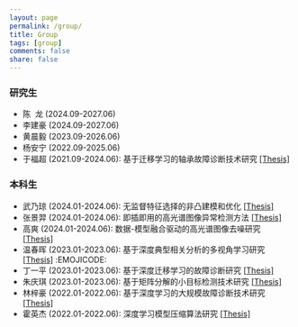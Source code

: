 ```yaml
---
layout: page
permalink: /group/
title: Group
tags: [group]
comments: false
share: false
---
```


### 研究生
* 陈 &nbsp;龙 (2024.09-2027.06) 
* 李建豪 (2024.09-2027.06)
* 黄晨毅 (2023.09-2026.06)
* 杨安宁 (2022.09-2025.06)
* 于福超 (2021.09-2024.06): 基于迁移学习的轴承故障诊断技术研究 <a href="../group/2024-于福超.pdf" class="textlink" target="_blank">[Thesis]</a>


### 本科生
* 武乃琼 (2024.01-2024.06): 无监督特征选择的非凸建模和优化 <a href="../group/2024-武乃琼.pdf" class="textlink" target="_blank">[Thesis]</a>
* 张景羿 (2024.01-2024.06): 即插即用的高光谱图像异常检测方法 <a href="../group/2024-张景羿.pdf" class="textlink" target="_blank">[Thesis]</a>
* 高爽 (2024.01-2024.06): 数据-模型融合驱动的高光谱图像去噪研究 <a href="../group/2024-高爽.pdf" class="textlink" target="_blank">[Thesis]</a>
* 温春晖 (2023.01-2023.06): 基于深度典型相关分析的多视角学习研究 <a href="../group/2023-温春晖.pdf" class="textlink" target="_blank">[Thesis]</a> :EMOJICODE:
* 丁一平 (2023.01-2023.06): 基于深度迁移学习的故障诊断研究 <a href="../group/2023-丁一平.pdf" class="textlink" target="_blank">[Thesis]</a>
* 朱庆琪 (2023.01-2023.06): 基于矩阵分解的小目标检测技术研究 <a href="../group/2023-朱庆琪.pdf" class="textlink" target="_blank">[Thesis]</a>
* 林梓豪 (2022.01-2022.06): 基于深度学习的大规模故障诊断技术研究 <a href="../group/2022-林梓豪.pdf" class="textlink" target="_blank">[Thesis]</a>
* 霍英杰 (2022.01-2022.06): 深度学习模型压缩算法研究 <a href="../group/2022-霍英杰.pdf" class="textlink" target="_blank">[Thesis]</a>

